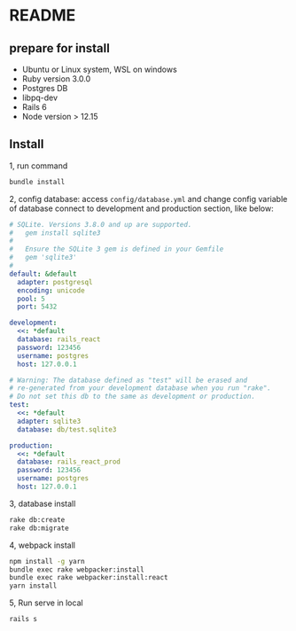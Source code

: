 # README

## prepare for install
- Ubuntu or Linux system, WSL on windows
- Ruby version 3.0.0
- Postgres DB
- libpq-dev
- Rails 6
- Node version > 12.15
## Install
1, run command
```sh
bundle install
```

2, config database: access `config/database.yml` and change config variable of database connect to development and production section, like below:
```yml
# SQLite. Versions 3.8.0 and up are supported.
#   gem install sqlite3
#
#   Ensure the SQLite 3 gem is defined in your Gemfile
#   gem 'sqlite3'
#
default: &default
  adapter: postgresql
  encoding: unicode
  pool: 5
  port: 5432

development:
  <<: *default
  database: rails_react
  password: 123456
  username: postgres
  host: 127.0.0.1

# Warning: The database defined as "test" will be erased and
# re-generated from your development database when you run "rake".
# Do not set this db to the same as development or production.
test:
  <<: *default
  adapter: sqlite3
  database: db/test.sqlite3

production:
  <<: *default
  database: rails_react_prod
  password: 123456
  username: postgres
  host: 127.0.0.1
```
3, database install
```sh
rake db:create
rake db:migrate
```
4, webpack install
```sh
npm install -g yarn
bundle exec rake webpacker:install
bundle exec rake webpacker:install:react
yarn install
```
5, Run serve in local
```sh
rails s
```